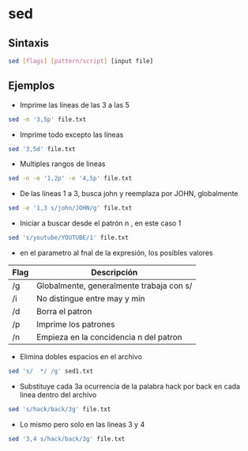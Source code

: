# sed

## Sintaxis
```bash
sed [flags] [pattern/script] [input file]
```



## Ejemplos
- Imprime las líneas de las 3 a las 5
```bash
sed -n '3,5p' file.txt
```
- Imprime todo excepto las líneas
```bash
sed '3,5d' file.txt
```
- Multiples rangos de lineas 
```bash
sed -n -e '1,2p' -e '4,5p' file.txt
```
- De las líneas 1 a 3, busca john y reemplaza por JOHN, globalmente
```bash
sed -e '1,3 s/john/JOHN/g' file.txt
```
- Iniciar a buscar desde el patrón n , en este caso 1
```bash
sed 's/youtube/YOUTUBE/1' file.txt
```

- en el parametro al fnal de la expresión, los posibles valores

| Flag | Descripción    |
|-----|-----------------|
| /g  | Globalmente, generalmente trabaja con s/ |
| /i | No distingue entre may y min |
| /d | Borra el patron
| /p | Imprime los patrones 
| /n | Empieza en la concidencia n del patron

- Elimina dobles espacios en el archivo
```bash
sed 's/  */ /g' sed1.txt
```

- Substituye cada 3a ocurrencia de la palabra hack por back en cada linea dentro del archivo
```bash
sed 's/hack/back/3g' file.txt
```
- Lo mismo pero solo en las lineas 3 y 4
```bash
sed '3,4 s/hack/back/3g' file.txt
```

